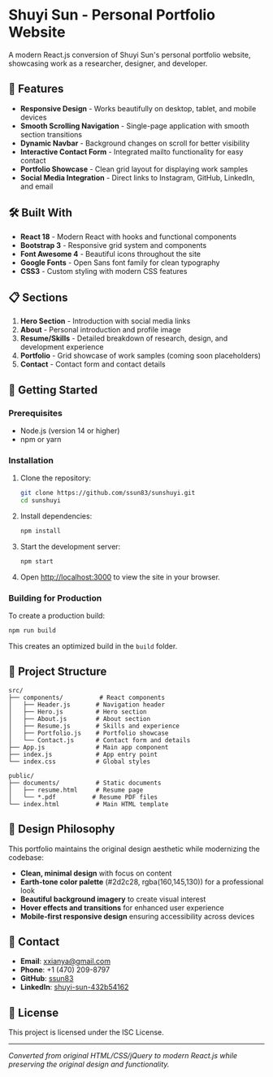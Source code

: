 # Shuyi Sun - Personal Portfolio Website

A modern React.js conversion of Shuyi Sun's personal portfolio website, showcasing work as a researcher, designer, and developer.

## 🚀 Features

- **Responsive Design** - Works beautifully on desktop, tablet, and mobile devices
- **Smooth Scrolling Navigation** - Single-page application with smooth section transitions
- **Dynamic Navbar** - Background changes on scroll for better visibility
- **Interactive Contact Form** - Integrated mailto functionality for easy contact
- **Portfolio Showcase** - Clean grid layout for displaying work samples
- **Social Media Integration** - Direct links to Instagram, GitHub, LinkedIn, and email

## 🛠️ Built With

- **React 18** - Modern React with hooks and functional components
- **Bootstrap 3** - Responsive grid system and components
- **Font Awesome 4** - Beautiful icons throughout the site
- **Google Fonts** - Open Sans font family for clean typography
- **CSS3** - Custom styling with modern CSS features

## 📋 Sections

1. **Hero Section** - Introduction with social media links
2. **About** - Personal introduction and profile image
3. **Resume/Skills** - Detailed breakdown of research, design, and development experience
4. **Portfolio** - Grid showcase of work samples (coming soon placeholders)
5. **Contact** - Contact form and contact details

## 🚀 Getting Started

### Prerequisites
- Node.js (version 14 or higher)
- npm or yarn

### Installation

1. Clone the repository:
   ```bash
   git clone https://github.com/ssun83/sunshuyi.git
   cd sunshuyi
   ```

2. Install dependencies:
   ```bash
   npm install
   ```

3. Start the development server:
   ```bash
   npm start
   ```

4. Open [http://localhost:3000](http://localhost:3000) to view the site in your browser.

### Building for Production

To create a production build:
```bash
npm run build
```

This creates an optimized build in the `build` folder.

## 📁 Project Structure

```
src/
├── components/          # React components
│   ├── Header.js       # Navigation header
│   ├── Hero.js         # Hero section
│   ├── About.js        # About section
│   ├── Resume.js       # Skills and experience
│   ├── Portfolio.js    # Portfolio showcase
│   └── Contact.js      # Contact form and details
├── App.js              # Main app component
├── index.js            # App entry point
└── index.css           # Global styles

public/
├── documents/          # Static documents
│   ├── resume.html     # Resume page
│   └── *.pdf          # Resume PDF files
└── index.html          # Main HTML template
```

## 🎨 Design Philosophy

This portfolio maintains the original design aesthetic while modernizing the codebase:

- **Clean, minimal design** with focus on content
- **Earth-tone color palette** (#2d2c28, rgba(160,145,130)) for a professional look
- **Beautiful background imagery** to create visual interest
- **Hover effects and transitions** for enhanced user experience
- **Mobile-first responsive design** ensuring accessibility across devices

## 📧 Contact

- **Email**: xxianya@gmail.com
- **Phone**: +1 (470) 209-8797
- **GitHub**: [ssun83](https://github.com/ssun83)
- **LinkedIn**: [shuyi-sun-432b54162](https://www.linkedin.com/in/shuyi-sun-432b54162/)

## 📄 License

This project is licensed under the ISC License.

---

*Converted from original HTML/CSS/jQuery to modern React.js while preserving the original design and functionality.*
